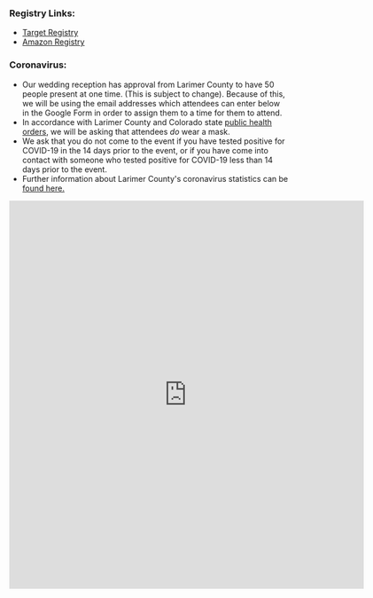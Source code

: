 <link rel="stylesheet" type="text/css" media="all" href="markdown_styles.css" />

### Registry Links:
* [Target Registry](https://www.target.com/gift-registry/giftgiver?registryId=382d8847e1254c68b13011f3b9ff9189&type=WEDDING)
* [Amazon Registry](https://www.amazon.com/wedding/registry/1KT7TMJEUPMVP?ref=wr_search_page_result_1)

### Coronavirus:
* Our wedding reception has approval from Larimer County to have 50 people present at one time. (This is subject to change). Because of this, we will be using the email addresses which attendees can enter below in the Google Form in order to assign them to a time for them to attend.
* In accordance with Larimer County and Colorado state [public health orders](https://www.larimer.org/health/communicable-disease/coronavirus-covid-19/covid-19-public-health-orders-press-releases-and), we will be asking that attendees *do* wear a mask.
* We ask that you do not come to the event if you have tested positive for COVID-19 in the 14 days prior to the event, or if you have come into contact with someone who tested positive for COVID-19 less than 14 days prior to the event.
* Further information about Larimer County's coronavirus statistics can be [found here.](https://www.larimer.org/health/communicable-disease/coronavirus-covid-19/larimer-county-positive-covid-19-numbers)

<iframe src="https://docs.google.com/forms/d/e/1FAIpQLScWDjvrb3fMDA5Ga5vLP7WZF6iQzfcwHFyi81ip180NRC7MZw/viewform?embedded=true" width="640" height="700" frameborder="0" marginheight="0" marginwidth="0" id="form">Loading…</iframe>
